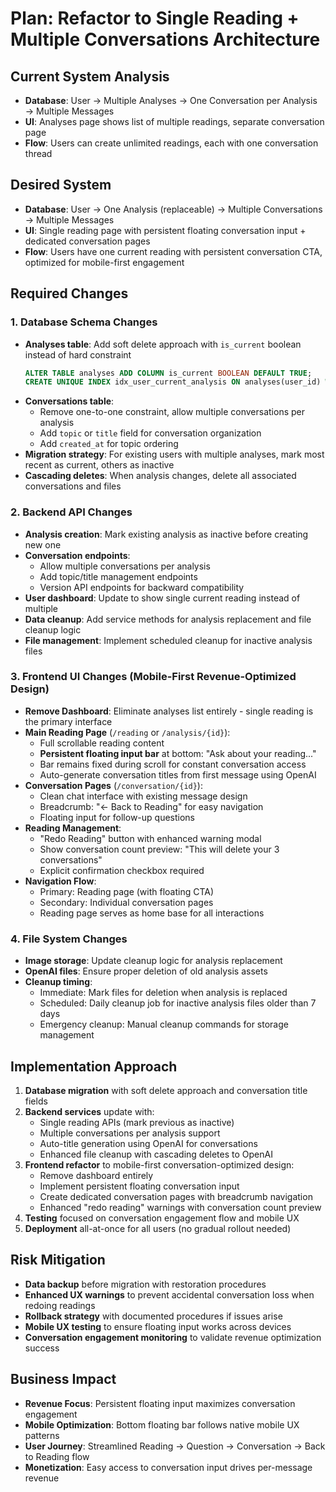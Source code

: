 # Plan: Refactor to Single Reading + Multiple Conversations Architecture

## Current System Analysis
- **Database**: User → Multiple Analyses → One Conversation per Analysis → Multiple Messages
- **UI**: Analyses page shows list of multiple readings, separate conversation page
- **Flow**: Users can create unlimited readings, each with one conversation thread

## Desired System
- **Database**: User → One Analysis (replaceable) → Multiple Conversations → Multiple Messages
- **UI**: Single reading page with persistent floating conversation input + dedicated conversation pages
- **Flow**: Users have one current reading with persistent conversation CTA, optimized for mobile-first engagement

## Required Changes

### 1. Database Schema Changes
- **Analyses table**: Add soft delete approach with `is_current` boolean instead of hard constraint
  ```sql
  ALTER TABLE analyses ADD COLUMN is_current BOOLEAN DEFAULT TRUE;
  CREATE UNIQUE INDEX idx_user_current_analysis ON analyses(user_id) WHERE is_current = TRUE;
  ```
- **Conversations table**:
  - Remove one-to-one constraint, allow multiple conversations per analysis
  - Add `topic` or `title` field for conversation organization
  - Add `created_at` for topic ordering
- **Migration strategy**: For existing users with multiple analyses, mark most recent as current, others as inactive
- **Cascading deletes**: When analysis changes, delete all associated conversations and files

### 2. Backend API Changes
- **Analysis creation**: Mark existing analysis as inactive before creating new one
- **Conversation endpoints**:
  - Allow multiple conversations per analysis
  - Add topic/title management endpoints
  - Version API endpoints for backward compatibility
- **User dashboard**: Update to show single current reading instead of multiple
- **Data cleanup**: Add service methods for analysis replacement and file cleanup logic
- **File management**: Implement scheduled cleanup for inactive analysis files

### 3. Frontend UI Changes (Mobile-First Revenue-Optimized Design)
- **Remove Dashboard**: Eliminate analyses list entirely - single reading is the primary interface
- **Main Reading Page** (`/reading` or `/analysis/{id}`):
  - Full scrollable reading content
  - **Persistent floating input bar** at bottom: "Ask about your reading..."
  - Bar remains fixed during scroll for constant conversation access
  - Auto-generate conversation titles from first message using OpenAI
- **Conversation Pages** (`/conversation/{id}`):
  - Clean chat interface with existing message design
  - Breadcrumb: "← Back to Reading" for easy navigation
  - Floating input for follow-up questions
- **Reading Management**:
  - "Redo Reading" button with enhanced warning modal
  - Show conversation count preview: "This will delete your 3 conversations"
  - Explicit confirmation checkbox required
- **Navigation Flow**:
  - Primary: Reading page (with floating CTA)
  - Secondary: Individual conversation pages
  - Reading page serves as home base for all interactions

### 4. File System Changes
- **Image storage**: Update cleanup logic for analysis replacement
- **OpenAI files**: Ensure proper deletion of old analysis assets
- **Cleanup timing**:
  - Immediate: Mark files for deletion when analysis is replaced
  - Scheduled: Daily cleanup job for inactive analysis files older than 7 days
  - Emergency cleanup: Manual cleanup commands for storage management

## Implementation Approach
1. **Database migration** with soft delete approach and conversation title fields
2. **Backend services** update with:
   - Single reading APIs (mark previous as inactive)
   - Multiple conversations per analysis support
   - Auto-title generation using OpenAI for conversations
   - Enhanced file cleanup with cascading deletes to OpenAI
3. **Frontend refactor** to mobile-first conversation-optimized design:
   - Remove dashboard entirely
   - Implement persistent floating conversation input
   - Create dedicated conversation pages with breadcrumb navigation
   - Enhanced "redo reading" warnings with conversation count preview
4. **Testing** focused on conversation engagement flow and mobile UX
5. **Deployment** all-at-once for all users (no gradual rollout needed)

## Risk Mitigation
- **Data backup** before migration with restoration procedures
- **Enhanced UX warnings** to prevent accidental conversation loss when redoing readings
- **Rollback strategy** with documented procedures if issues arise
- **Mobile UX testing** to ensure floating input works across devices
- **Conversation engagement monitoring** to validate revenue optimization success

## Business Impact
- **Revenue Focus**: Persistent floating input maximizes conversation engagement
- **Mobile Optimization**: Bottom floating bar follows native mobile UX patterns
- **User Journey**: Streamlined Reading → Question → Conversation → Back to Reading flow
- **Monetization**: Easy access to conversation input drives per-message revenue